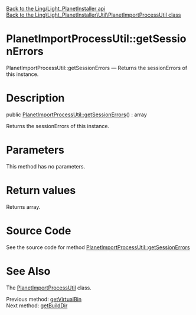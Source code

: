 [Back to the Ling/Light_PlanetInstaller api](https://github.com/lingtalfi/Light_PlanetInstaller/blob/master/doc/api/Ling/Light_PlanetInstaller.md)<br>
[Back to the Ling\Light_PlanetInstaller\Util\PlanetImportProcessUtil class](https://github.com/lingtalfi/Light_PlanetInstaller/blob/master/doc/api/Ling/Light_PlanetInstaller/Util/PlanetImportProcessUtil.md)


PlanetImportProcessUtil::getSessionErrors
================



PlanetImportProcessUtil::getSessionErrors — Returns the sessionErrors of this instance.




Description
================


public [PlanetImportProcessUtil::getSessionErrors](https://github.com/lingtalfi/Light_PlanetInstaller/blob/master/doc/api/Ling/Light_PlanetInstaller/Util/PlanetImportProcessUtil/getSessionErrors.md)() : array




Returns the sessionErrors of this instance.




Parameters
================

This method has no parameters.


Return values
================

Returns array.








Source Code
===========
See the source code for method [PlanetImportProcessUtil::getSessionErrors](https://github.com/lingtalfi/Light_PlanetInstaller/blob/master/Util/PlanetImportProcessUtil.php#L493-L496)


See Also
================

The [PlanetImportProcessUtil](https://github.com/lingtalfi/Light_PlanetInstaller/blob/master/doc/api/Ling/Light_PlanetInstaller/Util/PlanetImportProcessUtil.md) class.

Previous method: [getVirtualBin](https://github.com/lingtalfi/Light_PlanetInstaller/blob/master/doc/api/Ling/Light_PlanetInstaller/Util/PlanetImportProcessUtil/getVirtualBin.md)<br>Next method: [getBuildDir](https://github.com/lingtalfi/Light_PlanetInstaller/blob/master/doc/api/Ling/Light_PlanetInstaller/Util/PlanetImportProcessUtil/getBuildDir.md)<br>


